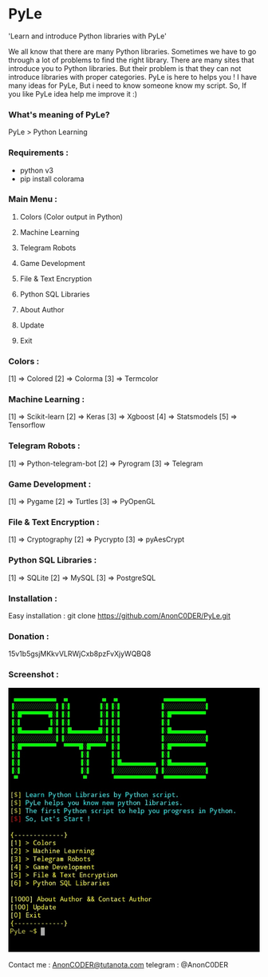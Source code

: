 # PyLe
'Learn and introduce Python libraries with PyLe'

We all know that there are many Python libraries. 
Sometimes we have to go through a lot of problems to 
find the right library.
There are many sites that introduce you to Python libraries. 
But their problem is that they can not introduce libraries with proper categories.
PyLe is here to helps you !
I have many ideas for PyLe, But i need to know someone know my script.
So, If you like PyLe idea help me improve it :)

### What's meaning of PyLe?
PyLe > Python Learning

### Requirements :
- python v3
- pip install colorama

### Main Menu :

1. Colors (Color output in Python)
2. Machine Learning
3. Telegram Robots
4. Game Development
5. File & Text Encryption
6. Python SQL Libraries

1000. About Author
100. Update
0. Exit  

### Colors :
[1] => Colored
[2] => Colorma
[3] => Termcolor

### Machine Learning :
[1] => Scikit-learn
[2] => Keras 
[3] => Xgboost
[4] => Statsmodels
[5] => Tensorflow 

### Telegram Robots :
[1] => Python-telegram-bot
[2] => Pyrogram
[3] => Telegram

### Game Development :
[1] => Pygame
[2] => Turtles
[3] => PyOpenGL

### File & Text Encryption :
[1] => Cryptography
[2] => Pycrypto 
[3] => pyAesCrypt

### Python SQL Libraries :
[1] => SQLite
[2] => MySQL 
[3] => PostgreSQL


### Installation :
Easy installation :
git clone https://github.com/AnonC0DER/PyLe.git

### Donation : 
15v1b5gsjMKkvVLRWjCxb8pzFvXjyWQBQ8

### Screenshot : 
![ScreenShot](PyLe.jpg)

Contact me : 
AnonCODER@tutanota.com
telegram : @AnonC0DER
